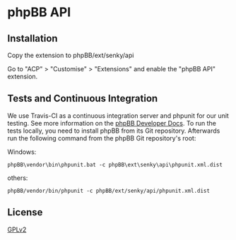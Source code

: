 # phpBB API

## Installation

Copy the extension to phpBB/ext/senky/api

Go to "ACP" > "Customise" > "Extensions" and enable the "phpBB API" extension.

## Tests and Continuous Integration

We use Travis-CI as a continuous integration server and phpunit for our unit testing. See more information on the [phpBB Developer Docs](https://area51.phpbb.com/docs/dev/32x/testing/index.html).
To run the tests locally, you need to install phpBB from its Git repository. Afterwards run the following command from the phpBB Git repository's root:

Windows:

    phpBB\vendor\bin\phpunit.bat -c phpBB\ext\senky\api\phpunit.xml.dist

others:

    phpBB/vendor/bin/phpunit -c phpBB/ext/senky/api/phpunit.xml.dist

## License

[GPLv2](license.txt)
